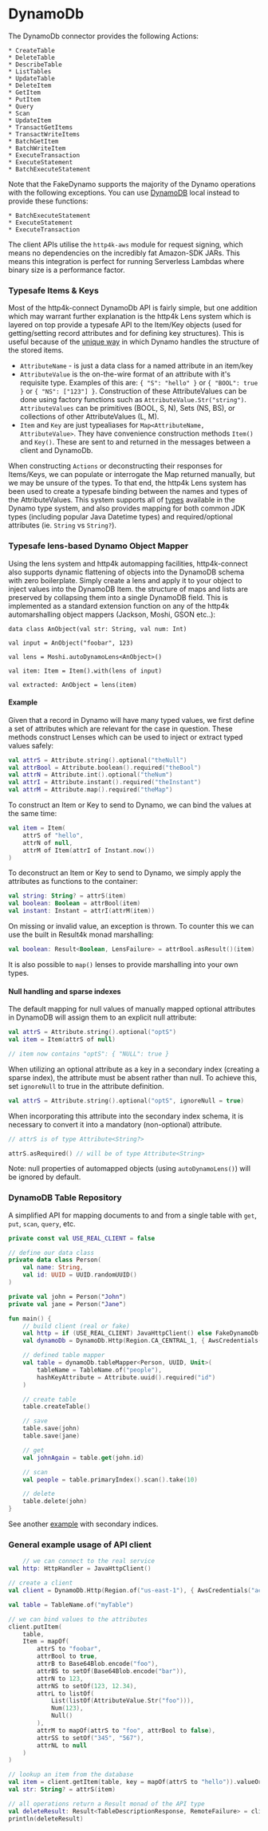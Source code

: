 # DynamoDb

The DynamoDb connector provides the following Actions:

    * CreateTable
    * DeleteTable
    * DescribeTable
    * ListTables
    * UpdateTable
    * DeleteItem
    * GetItem
    * PutItem
    * Query
    * Scan
    * UpdateItem
    * TransactGetItems
    * TransactWriteItems
    * BatchGetItem
    * BatchWriteItem
    * ExecuteTransaction
    * ExecuteStatement
    * BatchExecuteStatement

Note that the FakeDynamo supports the majority of the Dynamo operations with the following exceptions. You can use [DynamoDB](https://docs.aws.amazon.com/amazondynamodb/latest/developerguide/DynamoDBLocal.DownloadingAndRunning.html) local instead to provide these functions:

    * BatchExecuteStatement
    * ExecuteStatement
    * ExecuteTransaction

The client APIs utilise the `http4k-aws` module for request signing, which means no dependencies on the incredibly fat Amazon-SDK JARs. This means this integration is perfect for running Serverless Lambdas where binary size is a performance factor.

### Typesafe Items & Keys
Most of the http4k-connect DynamoDb API is fairly simple, but one addition which may warrant further explanation is the http4k Lens system which is layered on top provide a typesafe API to the Item/Key objects (used for getting/setting record attributes and for defining key structures). This is useful because of the [unique way](https://docs.aws.amazon.com/amazondynamodb/latest/APIReference/API_AttributeValue.html) in which Dynamo handles the structure of the stored items.

- `AttributeName` - is just a data class for a named attribute in an item/key
- `AttributeValue` is the on-the-wire format of an attribute with it's requisite type. Examples of this are: `{ "S": "hello" }` or `{ "BOOL": true }` or `{ "NS": ["123"] }`. Construction of these AttributeValues can be done using factory functions such as `AttributeValue.Str("string")`. `AttributeValues` can be primitives (BOOL, S, N), Sets (NS, BS), or collections of other AttributeValues (L, M).
- `Item` and `Key` are just typealiases for `Map<AttributeName, AttributeValue>`. They have convenience construction methods `Item()` and `Key()`. These are sent to and returned in the messages between a client and DynamoDb.

When constructing `Actions` or deconstructing their responses for Items/Keys, we can populate or interrogate the Map returned manually, but we may be unsure of the types. To that end, the http4k Lens system has been used to create a typesafe binding between the names and types of the AttributeValues. This system supports all of [types](https://docs.aws.amazon.com/amazondynamodb/latest/APIReference/API_AttributeValue.html) available in the Dynamo type system, and also provides mapping for both common JDK types (including popular Java Datetime types) and required/optional attributes (ie. `String` vs `String?`).

### Typesafe lens-based Dynamo Object Mapper
Using the lens system and http4k automapping facilities, http4k-connect also supports dynamic flattening of objects into the DynamoDB schema with zero boilerplate. Simply create a lens and apply it to your object to inject values into the DynamoDB Item. the structure of maps and lists are preserved by collapsing them into a single DynamoDB field. This is implemented as a standard extension function on any of the http4k automarshalling object mappers (Jackson, Moshi, GSON etc..):
```
data class AnObject(val str: String, val num: Int)

val input = AnObject("foobar", 123)

val lens = Moshi.autoDynamoLens<AnObject>()

val item: Item = Item().with(lens of input)

val extracted: AnObject = lens(item)
```

#### Example
Given that a record in Dynamo will have many typed values, we first define a set of attributes which are relevant for the case in question. These methods construct Lenses which can be used to inject or extract typed values safely:
```kotlin
val attrS = Attribute.string().optional("theNull")
val attrBool = Attribute.boolean().required("theBool")
val attrN = Attribute.int().optional("theNum")
val attrI = Attribute.instant().required("theInstant")
val attrM = Attribute.map().required("theMap")
```

To construct an Item or Key to send to Dynamo, we can bind the values at the same time:
```kotlin
val item = Item(
    attrS of "hello",
    attrN of null,
    attrM of Item(attrI of Instant.now())
)
```

To deconstruct an Item or Key to send to Dynamo, we simply apply the attributes as functions to the container:
```kotlin
val string: String? = attrS(item)
val boolean: Boolean = attrBool(item)
val instant: Instant = attrI(attrM(item))
```

On missing or invalid value, an exception is thrown. To counter this we can use the built in Result4k monad marshalling: 
```kotlin
val boolean: Result<Boolean, LensFailure> = attrBool.asResult()(item)
```

It is also possible to `map()` lenses to provide marshalling into your own types.

#### Null handling and sparse indexes

The default mapping for null values of manually mapped optional attributes in DynamoDB will assign them to an explicit 
null attribute:
```kotlin
val attrS = Attribute.string().optional("optS")
val item = Item(attrS of null)

// item now contains "optS": { "NULL": true }
```

When utilizing an optional attribute as a key in a secondary index (creating a sparse index), the attribute must be 
absent rather than null. To achieve this, set `ignoreNull` to true in the attribute definition.
```kotlin
val attrS = Attribute.string().optional("optS", ignoreNull = true)
```

When incorporating this attribute into the secondary index schema, it is necessary to convert it into a mandatory 
(non-optional) attribute.
```kotlin
// attrS is of type Attribute<String?>

attrS.asRequired() // will be of type Attribute<String>
```

Note: null properties of automapped objects (using `autoDynamoLens()`) will be ignored by default.

### DynamoDB Table Repository

A simplified API for mapping documents to and from a single table with `get`, `put`, `scan`, `query`, etc.

```kotlin
private const val USE_REAL_CLIENT = false

// define our data class
private data class Person(
    val name: String,
    val id: UUID = UUID.randomUUID()
)

private val john = Person("John")
private val jane = Person("Jane")

fun main() {
    // build client (real or fake)
    val http = if (USE_REAL_CLIENT) JavaHttpClient() else FakeDynamoDb()
    val dynamoDb = DynamoDb.Http(Region.CA_CENTRAL_1, { AwsCredentials("id", "secret") }, http.debug())

    // defined table mapper
    val table = dynamoDb.tableMapper<Person, UUID, Unit>(
        tableName = TableName.of("people"),
        hashKeyAttribute = Attribute.uuid().required("id")
    )

    // create table
    table.createTable()

    // save
    table.save(john)
    table.save(jane)

    // get
    val johnAgain = table.get(john.id)

    // scan
    val people = table.primaryIndex().scan().take(10)

    // delete
    table.delete(john)
}
```

See another [example](/amazon/dynamodb/client/src/examples/kotlin/using_the_table_mapper.kt) with secondary indices.

### General example usage of API client

```kotlin
    // we can connect to the real service
val http: HttpHandler = JavaHttpClient()

// create a client
val client = DynamoDb.Http(Region.of("us-east-1"), { AwsCredentials("accessKeyId", "secretKey") }, http.debug())

val table = TableName.of("myTable")

// we can bind values to the attributes
client.putItem(
    table,
    Item = mapOf(
        attrS to "foobar",
        attrBool to true,
        attrB to Base64Blob.encode("foo"),
        attrBS to setOf(Base64Blob.encode("bar")),
        attrN to 123,
        attrNS to setOf(123, 12.34),
        attrL to listOf(
            List(listOf(AttributeValue.Str("foo"))),
            Num(123),
            Null()
        ),
        attrM to mapOf(attrS to "foo", attrBool to false),
        attrSS to setOf("345", "567"),
        attrNL to null
    )
)

// lookup an item from the database
val item = client.getItem(table, key = mapOf(attrS to "hello")).valueOrNull()!!.item!!
val str: String? = attrS(item)

// all operations return a Result monad of the API type
val deleteResult: Result<TableDescriptionResponse, RemoteFailure> = client.deleteTable(table)
println(deleteResult)
```
